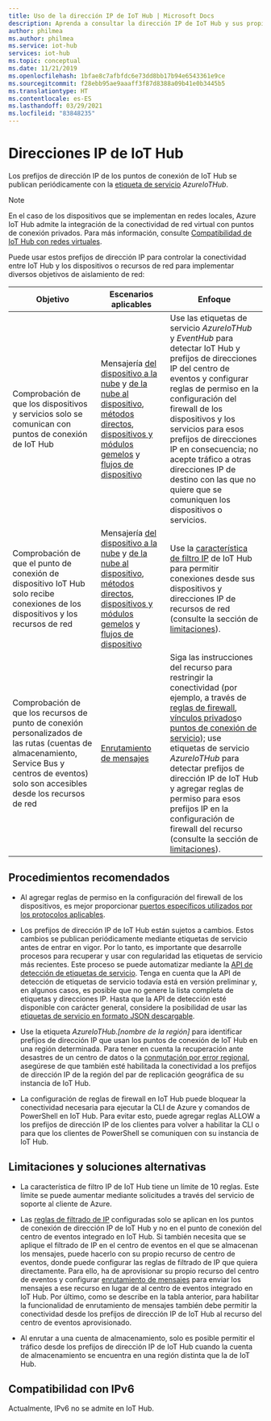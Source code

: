 ```yaml
---
title: Uso de la dirección IP de IoT Hub | Microsoft Docs
description: Aprenda a consultar la dirección IP de IoT Hub y sus propiedades. La dirección IP de IoT Hub puede cambiar durante determinados escenarios, como la recuperación ante desastres o la conmutación por error regional.
author: philmea
ms.author: philmea
ms.service: iot-hub
services: iot-hub
ms.topic: conceptual
ms.date: 11/21/2019
ms.openlocfilehash: 1bfae8c7afbfdc6e73dd8bb17b94e6543361e9ce
ms.sourcegitcommit: f28ebb95ae9aaaff3f87d8388a09b41e0b3445b5
ms.translationtype: HT
ms.contentlocale: es-ES
ms.lasthandoff: 03/29/2021
ms.locfileid: "83848235"
---
```

# <a name="iot-hub-ip-addresses"></a>Direcciones IP de IoT Hub

Los prefijos de dirección IP de los puntos de conexión de IoT Hub se publican periódicamente con la [etiqueta de servicio](../virtual-network/service-tags-overview.md) _AzureIoTHub_.

> [!NOTE]
> En el caso de los dispositivos que se implementan en redes locales, Azure IoT Hub admite la integración de la conectividad de red virtual con puntos de conexión privados. Para más información, consulte [Compatibilidad de IoT Hub con redes virtuales](./virtual-network-support.md).


Puede usar estos prefijos de dirección IP para controlar la conectividad entre IoT Hub y los dispositivos o recursos de red para implementar diversos objetivos de aislamiento de red:

| Objetivo | Escenarios aplicables | Enfoque |
|------|-----------|----------|
| Comprobación de que los dispositivos y servicios solo se comunican con puntos de conexión de IoT Hub | Mensajería [del dispositivo a la nube](./iot-hub-devguide-messaging.md) y [de la nube al dispositivo](./iot-hub-devguide-messages-c2d.md), [métodos directos](./iot-hub-devguide-direct-methods.md), [dispositivos y módulos gemelos](./iot-hub-devguide-device-twins.md) y [flujos de dispositivo](./iot-hub-device-streams-overview.md) | Use las etiquetas de servicio _AzureIoTHub_ y _EventHub_ para detectar IoT Hub y prefijos de direcciones IP del centro de eventos y configurar reglas de permiso en la configuración del firewall de los dispositivos y los servicios para esos prefijos de direcciones IP en consecuencia; no acepte tráfico a otras direcciones IP de destino con las que no quiere que se comuniquen los dispositivos o servicios. |
| Comprobación de que el punto de conexión de dispositivo IoT Hub solo recibe conexiones de los dispositivos y los recursos de red | Mensajería [del dispositivo a la nube](./iot-hub-devguide-messaging.md) y [de la nube al dispositivo](./iot-hub-devguide-messages-c2d.md), [métodos directos](./iot-hub-devguide-direct-methods.md), [dispositivos y módulos gemelos](./iot-hub-devguide-device-twins.md) y [flujos de dispositivo](./iot-hub-device-streams-overview.md) | Use la [característica de filtro IP](iot-hub-ip-filtering.md) de IoT Hub para permitir conexiones desde sus dispositivos y direcciones IP de recursos de red (consulte la sección de [limitaciones](#limitations-and-workarounds)). | 
| Comprobación de que los recursos de punto de conexión personalizados de las rutas (cuentas de almacenamiento, Service Bus y centros de eventos) solo son accesibles desde los recursos de red | [Enrutamiento de mensajes](./iot-hub-devguide-messages-d2c.md) | Siga las instrucciones del recurso para restringir la conectividad (por ejemplo, a través de [reglas de firewall](../storage/common/storage-network-security.md), [vínculos privados](../private-link/private-endpoint-overview.md)o [puntos de conexión de servicio](../virtual-network/virtual-network-service-endpoints-overview.md)); use etiquetas de servicio _AzureIoTHub_ para detectar prefijos de dirección IP de IoT Hub y agregar reglas de permiso para esos prefijos IP en la configuración de firewall del recurso (consulte la sección de [limitaciones](#limitations-and-workarounds)). |



## <a name="best-practices"></a>Procedimientos recomendados

* Al agregar reglas de permiso en la configuración del firewall de los dispositivos, es mejor proporcionar [puertos específicos utilizados por los protocolos aplicables](./iot-hub-devguide-protocols.md#port-numbers).

* Los prefijos de dirección IP de IoT Hub están sujetos a cambios. Estos cambios se publican periódicamente mediante etiquetas de servicio antes de entrar en vigor. Por lo tanto, es importante que desarrolle procesos para recuperar y usar con regularidad las etiquetas de servicio más recientes. Este proceso se puede automatizar mediante la [API de detección de etiquetas de servicio](../virtual-network/service-tags-overview.md#service-tags-on-premises). Tenga en cuenta que la API de detección de etiquetas de servicio todavía está en versión preliminar y, en algunos casos, es posible que no genere la lista completa de etiquetas y direcciones IP. Hasta que la API de detección esté disponible con carácter general, considere la posibilidad de usar las [etiquetas de servicio en formato JSON descargable](../virtual-network/service-tags-overview.md#discover-service-tags-by-using-downloadable-json-files). 

* Use la etiqueta *AzureIoTHub.[nombre de la región]* para identificar prefijos de dirección IP que usan los puntos de conexión de IoT Hub en una región determinada. Para tener en cuenta la recuperación ante desastres de un centro de datos o la [conmutación por error regional](iot-hub-ha-dr.md), asegúrese de que también esté habilitada la conectividad a los prefijos de dirección IP de la región del par de replicación geográfica de su instancia de IoT Hub.

* La configuración de reglas de firewall en IoT Hub puede bloquear la conectividad necesaria para ejecutar la CLI de Azure y comandos de PowerShell en IoT Hub. Para evitar esto, puede agregar reglas ALLOW a los prefijos de dirección IP de los clientes para volver a habilitar la CLI o para que los clientes de PowerShell se comuniquen con su instancia de IoT Hub.  


## <a name="limitations-and-workarounds"></a>Limitaciones y soluciones alternativas

* La característica de filtro IP de IoT Hub tiene un límite de 10 reglas. Este límite se puede aumentar mediante solicitudes a través del servicio de soporte al cliente de Azure. 

* Las [reglas de filtrado de IP](iot-hub-ip-filtering.md) configuradas solo se aplican en los puntos de conexión de dirección IP de IoT Hub y no en el punto de conexión del centro de eventos integrado en IoT Hub. Si también necesita que se aplique el filtrado de IP en el centro de eventos en el que se almacenan los mensajes, puede hacerlo con su propio recurso de centro de eventos, donde puede configurar las reglas de filtrado de IP que quiera directamente. Para ello, ha de aprovisionar su propio recurso del centro de eventos y configurar [enrutamiento de mensajes](./iot-hub-devguide-messages-d2c.md) para enviar los mensajes a ese recurso en lugar de al centro de eventos integrado en IoT Hub. Por último, como se describe en la tabla anterior, para habilitar la funcionalidad de enrutamiento de mensajes también debe permitir la conectividad desde los prefijos de dirección IP de IoT Hub al recurso del centro de eventos aprovisionado.

* Al enrutar a una cuenta de almacenamiento, solo es posible permitir el tráfico desde los prefijos de dirección IP de IoT Hub cuando la cuenta de almacenamiento se encuentra en una región distinta que la de IoT Hub.

## <a name="support-for-ipv6"></a>Compatibilidad con IPv6 

Actualmente, IPv6 no se admite en IoT Hub.
